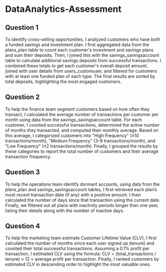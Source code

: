 # DataAnalytics-Assessment

## Question 1

To identify cross-selling opportunities, I analyzed customers who have both a funded savings and investment plan. I first aggregated data from the plans_plan table to count each customer's investment and savings plans and sum their deposits. Then, I joined this with the savings_savingsaccount table to calculate additional savings deposits from successful transactions. I combined these totals to get each customer's overall deposit amount, joined with user details from users_customuser, and filtered for customers with at least one funded plan of each type. The final results are sorted by total deposits, highlighting the most engaged customers.

## Question 2

To help the finance team segment customers based on how often they transact, I calculated the average number of transactions per customer per month using data from the savings_savingsaccount table. For each customer, I counted successful transactions, determined the active number of months they transacted, and computed their monthly average. Based on this average, I categorized customers into "High Frequency" (≥10 transactions/month), "Medium Frequency" (3–9 transactions/month), and "Low Frequency" (≤2 transactions/month). Finally, I grouped the results by these categories to report the total number of customers and their average transaction frequency.

## Question 3

To help the operations team identify dormant accounts, using data from the plans_plan and savings_savingsaccount tables, I first retrieved each plan’s most recent transaction date (if any) with a positive amount. I then calculated the number of days since that transaction using the current date. Finally, we filtered out all plans with inactivity periods longer than one year, listing their details along with the number of inactive days.

## Question 4

To help the marketing team estimate Customer Lifetime Value (CLV), I first calculated the number of months since each user signed up (tenure) and counted their total successful transactions. Assuming a 0.1% profit per transaction, I estimated CLV using the formula:
CLV = (total_transactions / tenure) × 12 × average profit per transaction.
Finally, I ranked customers by estimated CLV in descending order to highlight the most valuable ones.
